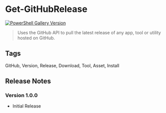# Get-GitHubRelease

[![PowerShell Gallery Version](https://img.shields.io/powershellgallery/v/Get-GitHubRelease?include_prereleases)](https://www.powershellgallery.com/packages/Get-GitHubRelease/)

> Uses the GitHub API to pull the latest release of any app, tool or utility hosted on GitHub.

## Tags

GitHub, Version, Release, Download, Tool, Asset, Install

## Release Notes

### Version 1.0.0

- Initial Release

